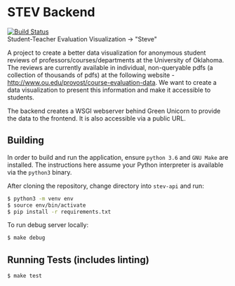 # STEV Backend
[![Build
Status](https://travis-ci.com/stev-ou/stev-api.svg?branch=master)](https://travis-ci.com/stev-ou/stev-api)  
Student-Teacher Evaluation Visualization -> "Steve"  

A project to create a better data visualization for anonymous student reviews of
professors/courses/departments at the University of Oklahoma. The reviews are
currently available in individual, non-queryable pdfs (a collection of thousands
of pdfs) at the following website -
http://www.ou.edu/provost/course-evaluation-data. We want to create a data
visualization to present this information and make it accessible to students.  

The backend creates a WSGI webserver behind Green Unicorn to provide the data to
the frontend. It is also accessible via a public URL. 

## Building 
In order to build and run the application, ensure `python 3.6` and `GNU Make`
are installed. The instructions here assume your Python interpreter is available
via the `python3` binary.   

After cloning the repository, change directory into `stev-api` and run:

```bash
$ python3 -m venv env
$ source env/bin/activate
$ pip install -r requirements.txt
```

To run debug server locally:

```bash
$ make debug
```

## Running Tests (includes linting)
```bash
$ make test
```
